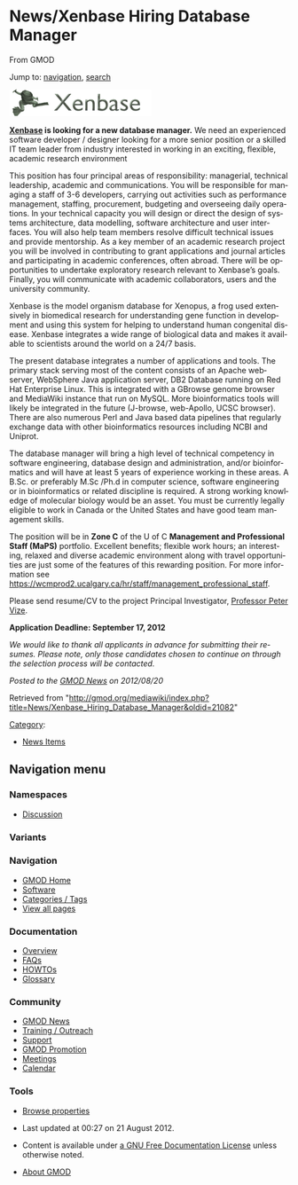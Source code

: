 <div id="mw-page-base" class="noprint">

</div>

<div id="mw-head-base" class="noprint">

</div>

<div id="content" class="mw-body" role="main">

<span id="top"></span>

<div id="mw-js-message" style="display:none;">

</div>



# <span dir="auto">News/Xenbase Hiring Database Manager</span>

<div id="bodyContent">

<div id="siteSub">

From GMOD

</div>

<div id="contentSub">

</div>

<div id="jump-to-nav" class="mw-jump">

Jump to: [navigation](#mw-navigation), [search](#p-search)

</div>

<div id="mw-content-text" class="mw-content-ltr" lang="en" dir="ltr">

<div class="floatright">

<a href="../File:XenbaseLogo.png" class="image"
title="Xenbase logo"><img
src="https://raw.githubusercontent.com/GMOD/gmod.github.io/main/mediawiki/images/8/88/XenbaseLogo.png" width="256"
height="48" alt="Xenbase logo" /></a>

</div>

**<a href="http://www.xenbase.org" class="external text"
rel="nofollow">Xenbase</a> is looking for a new database manager.** We
need an experienced software developer / designer looking for a more
senior position or a skilled IT team leader from industry interested in
working in an exciting, flexible, academic research environment

  
This position has four principal areas of responsibility: managerial,
technical leadership, academic and communications. You will be
responsible for managing a staff of 3-6 developers, carrying out
activities such as performance management, staffing, procurement,
budgeting and overseeing daily operations. In your technical capacity
you will design or direct the design of systems architecture, data
modelling, software architecture and user interfaces. You will also help
team members resolve difficult technical issues and provide mentorship.
As a key member of an academic research project you will be involved in
contributing to grant applications and journal articles and
participating in academic conferences, often abroad. There will be
opportunities to undertake exploratory research relevant to Xenbase’s
goals. Finally, you will communicate with academic collaborators, users
and the university community.

  
Xenbase is the model organism database for Xenopus, a frog used
extensively in biomedical research for understanding gene function in
development and using this system for helping to understand human
congenital disease. Xenbase integrates a wide range of biological data
and makes it available to scientists around the world on a 24/7 basis.

  
The present database integrates a number of applications and tools. The
primary stack serving most of the content consists of an Apache
webserver, WebSphere Java application server, DB2 Database running on
Red Hat Enterprise Linux. This is integrated with a GBrowse genome
browser and MediaWiki instance that run on MySQL. More bioinformatics
tools will likely be integrated in the future (J-browse, web-Apollo,
UCSC browser). There are also numerous Perl and Java based data
pipelines that regularly exchange data with other bioinformatics
resources including NCBI and Uniprot.

  
The database manager will bring a high level of technical competency in
software engineering, database design and administration, and/or
bioinformatics and will have at least 5 years of experience working in
these areas. A B.Sc. or preferably M.Sc /Ph.d in computer science,
software engineering or in bioinformatics or related discipline is
required. A strong working knowledge of molecular biology would be an
asset. You must be currently legally eligible to work in Canada or the
United States and have good team management skills.

  
The position will be in **Zone C** of the U of C **Management and
Professional Staff (MaPS)** portfolio. Excellent benefits; flexible work
hours; an interesting, relaxed and diverse academic environment along
with travel opportunities are just some of the features of this
rewarding position. For more information see <a
href="https://wcmprod2.ucalgary.ca/hr/staff/management_professional_staff"
class="external free"
rel="nofollow">https://wcmprod2.ucalgary.ca/hr/staff/management_professional_staff</a>.

Please send resume/CV to the project Principal Investigator,
<a href="mailto:pvize@ucalgary.ca" class="external text"
rel="nofollow">Professor Peter Vize</a>.

  
**Application Deadline: September 17, 2012**

  
*We would like to thank all applicants in advance for submitting their
resumes. Please note, only those candidates chosen to continue on
through the selection process will be contacted.*

  

<div class="newsfooter">

*Posted to the [GMOD News](../GMOD_News "GMOD News") on 2012/08/20*

</div>

</div>

<div class="printfooter">

Retrieved from
"<http://gmod.org/mediawiki/index.php?title=News/Xenbase_Hiring_Database_Manager&oldid=21082>"

</div>

<div id="catlinks" class="catlinks">

<div id="mw-normal-catlinks" class="mw-normal-catlinks">

[Category](../Special%3ACategories "Special%3ACategories"):

- [News Items](../Category%3ANews_Items "Category%3ANews Items")

</div>

</div>

<div class="visualClear">

</div>

</div>

</div>

<div id="mw-navigation">

## Navigation menu

<div id="mw-head">



<div id="left-navigation">

<div id="p-namespaces" class="vectorTabs" role="navigation"
aria-labelledby="p-namespaces-label">

### Namespaces


- <span id="ca-talk"><a
  href="http://gmod.org/mediawiki/index.php?title=Talk:News/Xenbase_Hiring_Database_Manager&amp;action=edit&amp;redlink=1"
  accesskey="t"
  title="Discussion about the content page [t]">Discussion</a></span>

</div>

<div id="p-variants" class="vectorMenu emptyPortlet" role="navigation"
aria-labelledby="p-variants-label">

### 

### Variants[](#)

<div class="menu">

</div>

</div>

</div>





</div>

</div>

</div>

<div id="mw-panel">

<div id="p-logo" role="banner">

<a href="../Main_Page"
style="background-image: url(../../images/GMOD-cogs.png);"
title="Visit the main page"></a>

</div>

<div id="p-Navigation" class="portal" role="navigation"
aria-labelledby="p-Navigation-label">

### Navigation

<div class="body">

- <span id="n-GMOD-Home">[GMOD Home](../Main_Page)</span>
- <span id="n-Software">[Software](../GMOD_Components)</span>
- <span id="n-Categories-.2F-Tags">[Categories /
  Tags](../Categories)</span>
- <span id="n-View-all-pages">[View all
  pages](../Special:AllPages)</span>

</div>

</div>

<div id="p-Documentation" class="portal" role="navigation"
aria-labelledby="p-Documentation-label">

### Documentation

<div class="body">

- <span id="n-Overview">[Overview](../Overview)</span>
- <span id="n-FAQs">[FAQs](../Category%3AFAQ)</span>
- <span id="n-HOWTOs">[HOWTOs](../Category%3AHOWTO)</span>
- <span id="n-Glossary">[Glossary](../Glossary)</span>

</div>

</div>

<div id="p-Community" class="portal" role="navigation"
aria-labelledby="p-Community-label">

### Community

<div class="body">

- <span id="n-GMOD-News">[GMOD News](../GMOD_News)</span>
- <span id="n-Training-.2F-Outreach">[Training /
  Outreach](../Training_and_Outreach)</span>
- <span id="n-Support">[Support](../Support)</span>
- <span id="n-GMOD-Promotion">[GMOD Promotion](../GMOD_Promotion)</span>
- <span id="n-Meetings">[Meetings](../Meetings)</span>
- <span id="n-Calendar">[Calendar](../Calendar)</span>

</div>

</div>

<div id="p-tb" class="portal" role="navigation"
aria-labelledby="p-tb-label">

### Tools

<div class="body">


- <span id="t-smwbrowselink"><a href="../Special%3ABrowse/News-2FXenbase_Hiring_Database_Manager"
  rel="smw-browse">Browse properties</a></span>


</div>

</div>

</div>

</div>

<div id="footer" role="contentinfo">

- <span id="footer-info-lastmod">Last updated at 00:27 on 21 August
  2012.</span>
<!-- - <span id="footer-info-viewcount">5,637 page views.</span> -->
- <span id="footer-info-copyright">Content is available under
  <a href="http://www.gnu.org/licenses/fdl-1.3.html" class="external"
  rel="nofollow">a GNU Free Documentation License</a> unless otherwise
  noted.</span>

<!-- -->

- <span id="footer-places-about">[About
  GMOD](../GMOD%3AAbout "GMOD%3AAbout")</span>

<!-- -->






</div>
